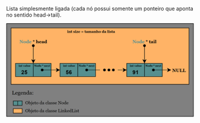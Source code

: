 Lista simplesmente ligada (cada nó possui somente um ponteiro que aponta no sentido head->tail).

![Lista Ligada](https://github.com/Lucas-Marra/Linked_List/blob/master/lista_ligada.png)
